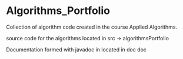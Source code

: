 # Algorithms_Portfolio

Collection of algorithm code created in the course Applied Algorithms.

source code for the algorithms located in src -> algorithmsPortfolio

Documentation formed with javadoc in located in doc doc
